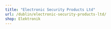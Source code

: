 ```yaml
---
title: "Electronic Security Products Ltd"
url: /dublin/electronic-security-products-ltd/
shop: Elektronik
---
```

